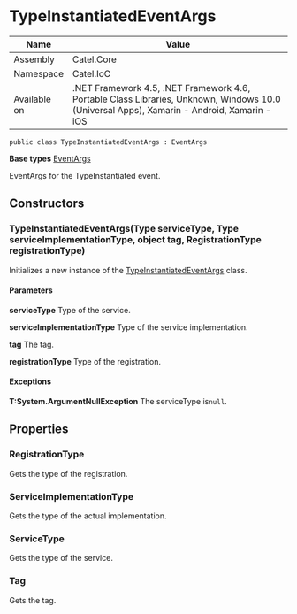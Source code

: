

# TypeInstantiatedEventArgs

Name|Value
---|---
Assembly|Catel.Core
Namespace|Catel.IoC
Available on|.NET Framework 4.5, .NET Framework 4.6, Portable Class Libraries, Unknown, Windows 10.0 (Universal Apps), Xamarin - Android, Xamarin - iOS

```
public class TypeInstantiatedEventArgs : EventArgs
```

**Base types**
[EventArgs]()


EventArgs for the TypeInstantiated event.



## Constructors

### TypeInstantiatedEventArgs(Type serviceType, Type serviceImplementationType, object tag, RegistrationType registrationType)

Initializes a new instance of the [TypeInstantiatedEventArgs](#) class.

#### Parameters

**serviceType**
Type of the service.

**serviceImplementationType**
Type of the service implementation.

**tag**
The tag.

**registrationType**
Type of the registration.

#### Exceptions

**T:System.ArgumentNullException**
The serviceType is`null`.



## Properties

### RegistrationType

Gets the type of the registration.



### ServiceImplementationType

Gets the type of the actual implementation.



### ServiceType

Gets the type of the service.



### Tag

Gets the tag.



